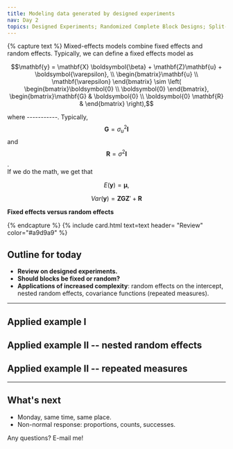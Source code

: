 ```yaml
---
title: Modeling data generated by designed experiments
nav: Day 2
topics: Designed Experiments; Randomized Complete Block Designs; Split-Plot-Designs; Repeated Measures
---
```


{% capture text %}
Mixed-effects models combine fixed effects and random effects. 
Typically, we can define a fixed effects model as 

$$\mathbf{y} = \mathbf{X} \boldsymbol{\beta} + \mathbf{Z}\mathbf{u} + \boldsymbol{\varepsilon}, \\ 
\begin{bmatrix}\mathbf{u} \\ \mathbf{\varepsilon} \end{bmatrix} \sim \left(
\begin{bmatrix}\boldsymbol{0} \\ \boldsymbol{0} \end{bmatrix}, 
\begin{bmatrix}\mathbf{G} & \boldsymbol{0} \\
\boldsymbol{0} \mathbf{R} & \end{bmatrix} 
\right),$$

where -----------. 
Typically, $$\mathbf{G} = \sigma^2_u \mathbf{I}$$ and $$\mathbf{R} = \sigma^2 \mathbf{I}$$.  
If we do the math, we get that  

$$E(\mathbf{y}) = \boldsymbol{\mu},$$

$$Var(\mathbf{y}) = \mathbf{Z}\mathbf{G}\mathbf{Z}' + \mathbf{R}$$

**Fixed effects versus random effects**  


{% endcapture %}
{% include card.html text=text header= "Review" color="#a9d9a9" %}

## Outline for today

-   **Review on designed experiments.** 
-   **Should blocks be fixed or random?**  
-   **Applications of increased complexity**: random effects on the intercept, nested random effects, covariance functions (repeated measures).  

------

## Applied example I  

## Applied example II -- nested random effects    

## Applied example II -- repeated measures    

------

## What's next  

- Monday, same time, same place.  
- Non-normal response: proportions, counts, successes.  

Any questions? E-mail me!  

